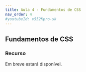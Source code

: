 ```yaml
---
title: Aula 4 - Fundamentos de CSS
nav_order: 4
#youtubeId: v552Kpro-sk
---
```


## Fundamentos de CSS

### Recurso

Em breve estará disponível.

<!--
<span class="fs-3">
#[Slides aqui]({{site.baseurl}}/assets/downloads/01-Apresentacao-da-disciplina.pdf){: .btn }
</span>

{% include youtubePlayer.html id=page.youtubeId %}

<span class="fs-3 float-right">
[Próxima aulas](03-html){: .btn }
</span>
-->
